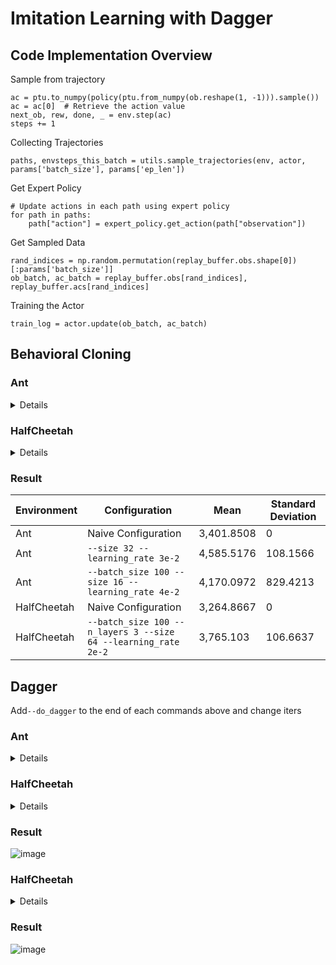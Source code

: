 # Imitation Learning with Dagger

## Code Implementation Overview
Sample from trajectory
```
ac = ptu.to_numpy(policy(ptu.from_numpy(ob.reshape(1, -1))).sample())
ac = ac[0]  # Retrieve the action value
next_ob, rew, done, _ = env.step(ac)  
steps += 1  
```
Collecting Trajectories
```
paths, envsteps_this_batch = utils.sample_trajectories(env, actor, params['batch_size'], params['ep_len'])
```

Get Expert Policy
```
# Update actions in each path using expert policy
for path in paths:
    path["action"] = expert_policy.get_action(path["observation"])
```

Get Sampled Data
```
rand_indices = np.random.permutation(replay_buffer.obs.shape[0])[:params['batch_size']]
ob_batch, ac_batch = replay_buffer.obs[rand_indices], replay_buffer.acs[rand_indices]
```
Training the Actor

```
train_log = actor.update(ob_batch, ac_batch)
```
## Behavioral Cloning

### Ant
<details>

```
python cs285/scripts/run_hw1.py --expert_policy_file cs285/policies/experts/Ant.pkl --env_name Ant-v4 --exp_name bc_ant --n_iter 1 --expert_data cs285/expert_data/expert_data_Ant-v4.pkl --video_log_freq -1
```
```
python cs285/scripts/run_hw1.py --expert_policy_file cs285/policies/experts/Ant.pkl --env_name Ant-v4 --exp_name bc_ant --n_iter 1 --expert_data cs285/expert_data/expert_data_Ant-v4.pkl --video_log_freq -1 --batch_size 1000 --eval_batch_size 30000  --ep_len 1000 --n_layers 2 --size 32 --learning_rate 3e-2
```
```
python cs285/scripts/run_hw1.py --expert_policy_file cs285/policies/experts/Ant.pkl --env_name Ant-v4 --exp_name bc_ant --n_iter 1 --expert_data cs285/expert_data/expert_data_Ant-v4.pkl --video_log_freq -1 --batch_size 100 --eval_batch_size 30000  --ep_len 1000 --n_layers 2 --size 16 --learning_rate 4e-2
```
</details>

### HalfCheetah
<details>

```
python cs285/scripts/run_hw1.py --expert_policy_file cs285/policies/experts/HalfCheetah.pkl --env_name HalfCheetah-v4 --exp_name bc_halfcheetah --n_iter 1 --expert_data cs285/expert_data/expert_data_HalfCheetah-v4.pkl --video_log_freq -1  
```

```
python cs285/scripts/run_hw1.py --expert_policy_file cs285/policies/experts/HalfCheetah.pkl --env_name HalfCheetah-v4 --exp_name bc_halfcheetah --n_iter 1 --expert_data cs285/expert_data/expert_data_HalfCheetah-v4.pkl --video_log_freq -1 --batch_size 100 --eval_batch_size 30000  --ep_len 1000 --n_layers 3 --size 64 --learning_rate 2e-2
```
</details>

### Result
| Environment | Configuration | Mean | Standard Deviation |
|-------------|---------------|------|--------------------|
| Ant         | Naive Configuration | 3,401.8508 | 0 |
| Ant         | `--size 32 --learning_rate 3e-2` | 4,585.5176 | 108.1566 |
| Ant         | `--batch_size 100 --size 16 --learning_rate 4e-2` | 4,170.0972 | 829.4213 |
| HalfCheetah | Naive Configuration | 3,264.8667 | 0 |
| HalfCheetah | `--batch_size 100 --n_layers 3 --size 64 --learning_rate 2e-2` | 3,765.103 | 106.6637 |
## Dagger

Add`--do_dagger` to the end of each commands above and change iters
<!-- plotting the number of DAgger iterations vs. the policy’s
mean return,including behaviorr cloning performance and expert policy performance,show the standard deviation -->
### Ant
<details>
```
python cs285/scripts/run_hw1.py --expert_policy_file cs285/policies/experts/Ant.pkl --env_name Ant-v4 --exp_name dagger_ant --n_iter 10 --do_dagger --expert_data cs285/expert_data/expert_data_Ant-v4.pkl --video_log_freq -1
```
</details>


### HalfCheetah
<details>

```
python cs285/scripts/run_hw1.py --expert_policy_file cs285/policies/experts/HalfCheetah.pkl --env_name HalfCheetah-v4 --exp_name bc_halfcheetah --n_iter 10 --expert_data cs285/expert_data/expert_data_HalfCheetah-v4.pkl --video_log_freq -1 --do_dagger
```
```
python cs285/scripts/run_hw1.py --expert_policy_file cs285/policies/experts/HalfCheetah.pkl --env_name HalfCheetah-v4 --exp_name bc_halfcheetah --n_iter 5 --expert_data cs285/expert_data/expert_data_HalfCheetah-v4.pkl --video_log_freq -1 --batch_size 100 --eval_batch_size 10000  --ep_len 1000 --n_layers 3 --size 64 --learning_rate 1e-2 --do_dagger
```
```
python cs285/scripts/run_hw1.py --expert_policy_file cs285/policies/experts/HalfCheetah.pkl --env_name HalfCheetah-v4 --exp_name bc_halfcheetah --n_iter 10 --expert_data cs285/expert_data/expert_data_HalfCheetah-v4.pkl --video_log_freq -1 --batch_size 10000 --eval_batch_size 10000  --ep_len 1000 --n_layers 2 --size 64 --learning_rate 4e-3 --do_dagger
```
</details>

### Result

![image](https://github.com/jimchen2/nonimportant/assets/123833550/b152941e-b730-41cc-a1c9-898813d92388)
### HalfCheetah
<details>

```
python cs285/scripts/run_hw1.py --expert_policy_file cs285/policies/experts/HalfCheetah.pkl --env_name HalfCheetah-v4 --exp_name bc_halfcheetah --n_iter 10 --expert_data cs285/expert_data/expert_data_HalfCheetah-v4.pkl --video_log_freq -1 --do_dagger
```
```
python cs285/scripts/run_hw1.py --expert_policy_file cs285/policies/experts/HalfCheetah.pkl --env_name HalfCheetah-v4 --exp_name bc_halfcheetah --n_iter 5 --expert_data cs285/expert_data/expert_data_HalfCheetah-v4.pkl --video_log_freq -1 --batch_size 100 --eval_batch_size 10000  --ep_len 1000 --n_layers 3 --size 64 --learning_rate 1e-2 --do_dagger
```
```
python cs285/scripts/run_hw1.py --expert_policy_file cs285/policies/experts/HalfCheetah.pkl --env_name HalfCheetah-v4 --exp_name bc_halfcheetah --n_iter 10 --expert_data cs285/expert_data/expert_data_HalfCheetah-v4.pkl --video_log_freq -1 --batch_size 10000 --eval_batch_size 10000  --ep_len 1000 --n_layers 2 --size 64 --learning_rate 4e-3 --do_dagger
```
</details>

### Result

![image](https://github.com/jimchen2/nonimportant/assets/123833550/581de3c1-45da-47a9-9ca1-02027142b02a)
